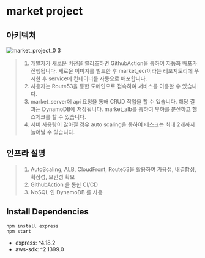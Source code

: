 # market project


## 아키텍쳐

![market_project_0 3](https://github.com/parknahye/market/assets/127065825/4ea6f0fc-9461-476a-9131-f321a6d1ad97)


>1. 개발자가 새로운 버전을 릴리즈하면 GithubAction을 통하여 자동화 배포가 진행됩니다. 새로운 이미지를 빌드한 후 market_ecr이라는 레포지토리에 푸시한 후 service에 컨테이너를 자동으로 배포합니다.
>2. 사용자는 Route53을 통한 도메인으로 접속하여 서비스를 이용할 수 있습니다.
>3. market_server에 api 요청을 통해 CRUD 작업을 할 수 있습니다. 해당 결과는 DynamoDB에 저장됩니다. market_alb를 통하여 부하를 분산하고 헬스체크를 할 수 있습니다.
>4. 서버 사용량이 많아질 경우 auto scaling을 통하여 테스크는 최대 2개까지 늘어날 수 있습니다.



## 인프라 설명

>1. AutoScaling, ALB, CloudFront, Route53을 활용하여 가용성, 내결함성, 확장성, 보안성 확보
>2. GithubAction 을 통한 CI/CD
>3. NoSQL 인 DynamoDB 를 사용



## Install Dependencies

```
npm install express
npm start
```

- express: ^4.18.2
- aws-sdk: ^2.1399.0
